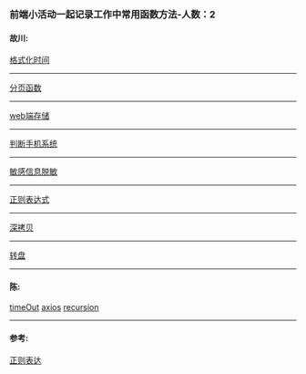 ### 前端小活动一起记录工作中常用函数方法-人数：2

#### 故川: 

[格式化时间](https://github.com/zhanghenvom/utils/blob/master/故川/formatTime.js)
- - -
[分页函数](https://github.com/zhanghenvom/utils/blob/master/故川/paging.js)
- - -
[web端存储](https://github.com/zhanghenvom/utils/blob/master/故川/auth.js)
- - -
[判断手机系统](https://github.com/zhanghenvom/utils/blob/master/故川/iosOrAndroid.js)
- - -
[敏感信息脱敏](https://github.com/zhanghenvom/utils/blob/master/故川/desensitization.js)
- - -
[正则表达式](https://github.com/zhanghenvom/utils/blob/master/故川/RegExp.js)
- - -
[深拷贝](https://github.com/zhanghenvom/utils/blob/master/故川/deepCopy.js)
- - -
[转盘](https://github.com/zhanghenvom/utils/blob/master/故川/Rotate.js)
- - -

#### 陈:
[timeOut](https://github.com/zhanghenvom/utils/blob/master/陈/timeOut.js)
[axios](https://github.com/zhanghenvom/utils/blob/master/陈/axios.js)
[recursion](https://github.com/zhanghenvom/utils/blob/master/陈/recursion.js)
- - -


#### 参考:

[正则表达](https://any86.github.io/any-rule/)
